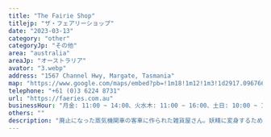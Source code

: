 ```yaml
---
title: "The Fairie Shop"
titlejp: "ザ・フェアリーショップ"
date: "2023-03-13"
category: "other"
categoryJp: "その他"
area: "australia"
areaJp: "オーストラリア"
avator: "3.webp"
address: "1567 Channel Hwy, Margate, Tasmania"
map: "https://www.google.com/maps/embed?pb=!1m18!1m12!1m3!1d2917.0967662806215!2d147.26774667604616!3d-43.01835034901929!2m3!1f0!2f0!3f0!3m2!1i1024!2i768!4f13.1!3m3!1m2!1s0xaa6e7588a1a38073%3A0xe91cafbb6b9665b2!2sThe%20Faerie%20Shop!5e0!3m2!1sja!2sjp!4v1686288867364!5m2!1sja!2sjp"
telephone: "+61 (0)3 6224 8731"
url: "https://faeries.com.au"
businessHour: "月金: 11:00 ~ 14:00、火水木: 11:00 ~ 16:00、土日: 10:00 ~ 15:00"
others: ""
description: "廃止になった蒸気機関車の客車に作られた雑貨屋さん。妖精に変身するための洋服や小物、妖精に関する雑貨が沢山あります。"
---
```

